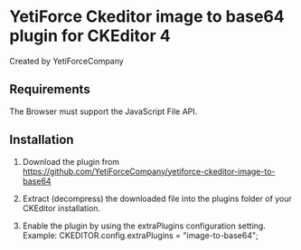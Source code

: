 # YetiForce Ckeditor image to base64 plugin for CKEditor 4

Created by YetiForceCompany

## Requirements

The Browser must support the JavaScript File API.

## Installation

1.  Download the plugin from https://github.com/YetiForceCompany/yetiforce-ckeditor-image-to-base64

2.  Extract (decompress) the downloaded file into the plugins folder of your
    CKEditor installation.

3.  Enable the plugin by using the extraPlugins configuration setting.
    Example: CKEDITOR.config.extraPlugins = "image-to-base64";
